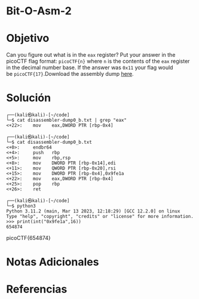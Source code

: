 # Bit-O-Asm-2
# Objetivo
Can you figure out what is in the `eax` register? Put your answer in the picoCTF flag format: `picoCTF{n}` where `n` is the contents of the `eax` register in the decimal number base. If the answer was `0x11` your flag would be `picoCTF{17}`.Download the assembly dump [here](https://artifacts.picoctf.net/c/510/disassembler-dump0_b.txt).
# Solución 
```
┌──(kali㉿kali)-[~/code]
└─$ cat disassembler-dump0_b.txt | grep "eax"                       
<+22>:    mov    eax,DWORD PTR [rbp-0x4]
                                                                      
┌──(kali㉿kali)-[~/code]
└─$ cat disassembler-dump0_b.txt             
<+0>:     endbr64 
<+4>:     push   rbp
<+5>:     mov    rbp,rsp
<+8>:     mov    DWORD PTR [rbp-0x14],edi
<+11>:    mov    QWORD PTR [rbp-0x20],rsi
<+15>:    mov    DWORD PTR [rbp-0x4],0x9fe1a
<+22>:    mov    eax,DWORD PTR [rbp-0x4]
<+25>:    pop    rbp
<+26>:    ret
                                                                      
┌──(kali㉿kali)-[~/code]
└─$ python3
Python 3.11.2 (main, Mar 13 2023, 12:18:29) [GCC 12.2.0] on linux
Type "help", "copyright", "credits" or "license" for more information.
>>> print(int("0x9fe1a",16))
654874
```

picoCTF{654874}
# Notas Adicionales

# Referencias